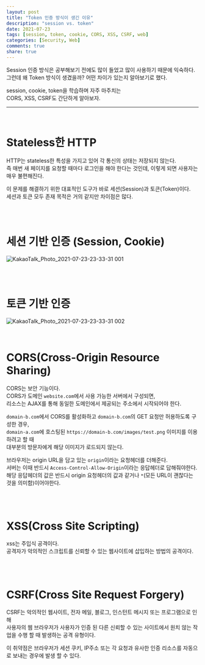 ```yaml
---
layout: post
title: "Token 인증 방식이 생긴 이유"    
description: "session vs. token"
date: 2021-07-23
tags: [session, token, cookie, CORS, XSS, CSRF, web]
categories: [Security, Web]
comments: true
share: true
---
```


Session 인증 방식은 공부해보기 전에도 많이 들었고 많이 사용하기 때문에 익숙하다.       
그런데 왜 Token 방식이 생겼을까? 어떤 차이가 있는지 알아보기로 했다.      

session, cookie, token을 학습하며 자주 마주치는  
CORS, XSS, CSRF도 간단하게 알아보자.   

---

<br />   

# Stateless한 HTTP     
HTTP는 stateless한 특성을 가지고 있어 각 통신의 상태는 저장되지 않는다.     
즉 매번 새 페이지를 요청할 때마다 로그인을 해야 한다는 것인데, 이렇게 되면 사용자는 매우 불편해진다.   

이 문제를 해결하기 위한 대표적인 도구가 바로 세션(Session)과 토큰(Token)이다.  
세션과 토큰 모두 존재 목적은 거의 같지만 차이점은 많다.   

<br />     
<br />       


# 세션 기반 인증 (Session, Cookie)   
![KakaoTalk_Photo_2021-07-23-23-33-31 001](https://user-images.githubusercontent.com/33855307/126797627-b2c53bcc-e353-417b-9bb7-2aa8adef4834.jpeg)


<br />     
<br />         

# 토큰 기반 인증   
![KakaoTalk_Photo_2021-07-23-23-33-31 002](https://user-images.githubusercontent.com/33855307/126797619-e9645816-ff93-462f-bd97-12170fe29ae9.jpeg)

<br />         
  

# CORS(Cross-Origin Resource Sharing)        
CORS는 보안 기능이다.      
CORS가 도메인 `website.com`에서 사용 가능한 서버에서 구성되면,    
리소스는 AJAX를 통해 동일한 도메인에서 제공되는 주소에서 시작되어야 한다.       

`domain-b.com`에서 CORS를 활성화하고 `domain-b.com`의 GET 요청만 허용하도록 구성한 경우,     
`domain-a.com`에 호스팅된 `https://domain-b.com/images/test.png` 이미지를 이용하려고 할 때     
대부분의 방문자에게 해당 이미지가 로드되지 않는다.

브라우저는 origin URL을 담고 있는 `origin`이라는 요청헤더를 더해준다.     
서버는 이때 반드시 `Access-Control-Allow-Origin`이라는 응답헤더로 답해줘야한다.       
해당 응답헤더의 값은 반드시 origin 요청헤더의 값과 같거나 `*`(모든 URL이 괜찮다는 것을 의미함)이어야한다.       

<br />       
<br />         


# XSS(Cross Site Scripting)   
xss는 주입식 공격이다.   
공격자가 악의적인 스크립트를 신뢰할 수 있는 웹사이트에 삽입하는 방법의 공격이다.     

<br />       
<br />         

# CSRF(Cross Site Request Forgery)   
CSRF는 악의적인 웹사이트, 전자 메일, 블로그, 인스턴트 메시지 또는 프로그램으로 인해    
사용자의 웹 브라우저가 사용자가 인증 된 다른 신뢰할 수 있는 사이트에서 원치 않는 작업을 수행 할 때 발생하는 공격 유형이다.   

이 취약점은 브라우저가 세션 쿠키, IP주소 또는 각 요청과 유사한 인증 리소스를 자동으로 보내는 경우에 발생 할 수 있다.    


<br />            


